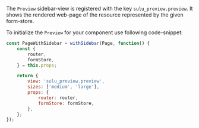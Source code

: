 The `Preview` sidebar-view is registered with the key `sulu_preview.preview`.
It shows the rendered web-page of the resource represented by the given form-store.

To initialize the `Preview` for your component use following code-snippet:

```javascript static
const PageWithSidebar = withSidebar(Page, function() {
    const {
        router,
        formStore,
    } = this.props;

    return {
        view: 'sulu_preview.preview',
        sizes: ['medium', 'large'],
        props: {
            router: router,
            formStore: formStore,
        },
    };
});
``` 
